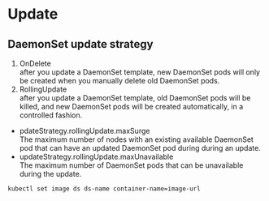 # Update

## DaemonSet update strategy

1. OnDelete  
after you update a DaemonSet template, new DaemonSet pods will only be created when you manually delete old DaemonSet pods.
2. RollingUpdate  
after you update a DaemonSet template, old DaemonSet pods will be killed, and new DaemonSet pods will be created automatically, in a controlled fashion.  

* pdateStrategy.rollingUpdate.maxSurge  
The maximum number of nodes with an existing available DaemonSet pod that can have an updated DaemonSet pod during during an update.
* updateStrategy.rollingUpdate.maxUnavailable  
The maximum number of DaemonSet pods that can be unavailable during the update.


```bash
kubectl set image ds ds-name container-name=image-url
```

